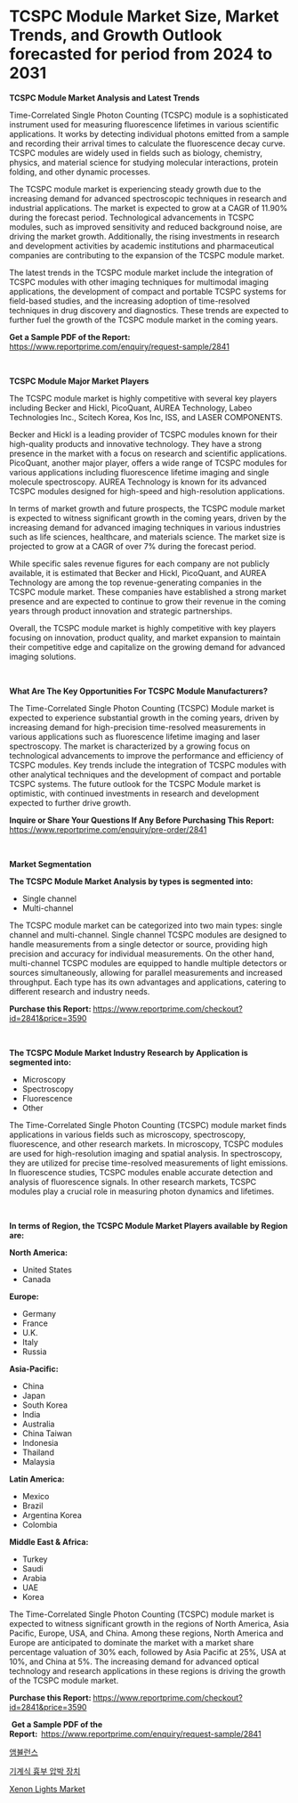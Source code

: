 <p><h1>TCSPC Module Market Size, Market Trends, and Growth Outlook forecasted for period from 2024 to 2031</h1></p><p><strong>TCSPC Module Market Analysis and Latest Trends</strong></p>
<p><p>Time-Correlated Single Photon Counting (TCSPC) module is a sophisticated instrument used for measuring fluorescence lifetimes in various scientific applications. It works by detecting individual photons emitted from a sample and recording their arrival times to calculate the fluorescence decay curve. TCSPC modules are widely used in fields such as biology, chemistry, physics, and material science for studying molecular interactions, protein folding, and other dynamic processes.</p><p>The TCSPC module market is experiencing steady growth due to the increasing demand for advanced spectroscopic techniques in research and industrial applications. The market is expected to grow at a CAGR of 11.90% during the forecast period. Technological advancements in TCSPC modules, such as improved sensitivity and reduced background noise, are driving the market growth. Additionally, the rising investments in research and development activities by academic institutions and pharmaceutical companies are contributing to the expansion of the TCSPC module market.</p><p>The latest trends in the TCSPC module market include the integration of TCSPC modules with other imaging techniques for multimodal imaging applications, the development of compact and portable TCSPC systems for field-based studies, and the increasing adoption of time-resolved techniques in drug discovery and diagnostics. These trends are expected to further fuel the growth of the TCSPC module market in the coming years.</p></p>
<p><strong>Get a Sample PDF of the Report:&nbsp;</strong> <a href="https://www.reportprime.com/enquiry/request-sample/2841">https://www.reportprime.com/enquiry/request-sample/2841</a></p>
<p>&nbsp;</p>
<p><strong>TCSPC Module Major Market Players</strong></p>
<p><p>The TCSPC module market is highly competitive with several key players including Becker and Hickl, PicoQuant, AUREA Technology, Labeo Technologies Inc., Scitech Korea, Kos Inc, ISS, and LASER COMPONENTS. </p><p>Becker and Hickl is a leading provider of TCSPC modules known for their high-quality products and innovative technology. They have a strong presence in the market with a focus on research and scientific applications. PicoQuant, another major player, offers a wide range of TCSPC modules for various applications including fluorescence lifetime imaging and single molecule spectroscopy. AUREA Technology is known for its advanced TCSPC modules designed for high-speed and high-resolution applications. </p><p>In terms of market growth and future prospects, the TCSPC module market is expected to witness significant growth in the coming years, driven by the increasing demand for advanced imaging techniques in various industries such as life sciences, healthcare, and materials science. The market size is projected to grow at a CAGR of over 7% during the forecast period.</p><p>While specific sales revenue figures for each company are not publicly available, it is estimated that Becker and Hickl, PicoQuant, and AUREA Technology are among the top revenue-generating companies in the TCSPC module market. These companies have established a strong market presence and are expected to continue to grow their revenue in the coming years through product innovation and strategic partnerships. </p><p>Overall, the TCSPC module market is highly competitive with key players focusing on innovation, product quality, and market expansion to maintain their competitive edge and capitalize on the growing demand for advanced imaging solutions.</p></p>
<p>&nbsp;</p>
<p><strong>What Are The Key Opportunities For TCSPC Module Manufacturers?</strong></p>
<p><p>The Time-Correlated Single Photon Counting (TCSPC) Module market is expected to experience substantial growth in the coming years, driven by increasing demand for high-precision time-resolved measurements in various applications such as fluorescence lifetime imaging and laser spectroscopy. The market is characterized by a growing focus on technological advancements to improve the performance and efficiency of TCSPC modules. Key trends include the integration of TCSPC modules with other analytical techniques and the development of compact and portable TCSPC systems. The future outlook for the TCSPC Module market is optimistic, with continued investments in research and development expected to further drive growth.</p></p>
<p><strong>Inquire or Share Your Questions If Any Before Purchasing This Report:</strong> <a href="https://www.reportprime.com/enquiry/pre-order/2841">https://www.reportprime.com/enquiry/pre-order/2841</a></p>
<p>&nbsp;</p>
<p><strong>Market Segmentation</strong></p>
<p><strong>The TCSPC Module Market Analysis by types is segmented into:</strong></p>
<p><ul><li>Single channel</li><li>Multi-channel</li></ul></p>
<p><p>The TCSPC module market can be categorized into two main types: single channel and multi-channel. Single channel TCSPC modules are designed to handle measurements from a single detector or source, providing high precision and accuracy for individual measurements. On the other hand, multi-channel TCSPC modules are equipped to handle multiple detectors or sources simultaneously, allowing for parallel measurements and increased throughput. Each type has its own advantages and applications, catering to different research and industry needs.</p></p>
<p><strong>Purchase this Report:&nbsp;</strong><a href="https://www.reportprime.com/checkout?id=2841&price=3590">https://www.reportprime.com/checkout?id=2841&price=3590</a></p>
<p>&nbsp;</p>
<p><strong>The TCSPC Module Market Industry Research by Application is segmented into:</strong></p>
<p><ul><li>Microscopy</li><li>Spectroscopy</li><li>Fluorescence</li><li>Other</li></ul></p>
<p><p>The Time-Correlated Single Photon Counting (TCSPC) module market finds applications in various fields such as microscopy, spectroscopy, fluorescence, and other research markets. In microscopy, TCSPC modules are used for high-resolution imaging and spatial analysis. In spectroscopy, they are utilized for precise time-resolved measurements of light emissions. In fluorescence studies, TCSPC modules enable accurate detection and analysis of fluorescence signals. In other research markets, TCSPC modules play a crucial role in measuring photon dynamics and lifetimes.</p></p>
<p>&nbsp;</p>
<p><strong>In terms of Region, the TCSPC Module Market Players available by Region are:</strong></p>
<p>
    <p> <strong> North America: </strong>
        <ul>
            <li>United States</li>
            <li>Canada</li>
        </ul>
        </p> 
    <p> <strong> Europe: </strong>
        <ul>
            <li>Germany</li>
            <li>France</li>
            <li>U.K.</li>
            <li>Italy</li>
            <li>Russia</li>
        </ul>
        </p> 
    <p> <strong> Asia-Pacific: </strong>
        <ul>
            <li>China</li>
            <li>Japan</li>
            <li>South Korea</li>
            <li>India</li>
            <li>Australia</li>
            <li>China Taiwan</li>
            <li>Indonesia</li>
            <li>Thailand</li>
            <li>Malaysia</li>
        </ul>
        </p> 
    <p> <strong> Latin America: </strong>
        <ul>
            <li>Mexico</li>
            <li>Brazil</li>
            <li>Argentina Korea</li>
            <li>Colombia</li>
        </ul>
        </p> 
    <p> <strong> Middle East & Africa: </strong>
        <ul>
            <li>Turkey</li>
            <li>Saudi</li>
            <li>Arabia</li>
            <li>UAE</li>
            <li>Korea</li>
        </ul>
    </p>
    </p>
<p><p>The Time-Correlated Single Photon Counting (TCSPC) module market is expected to witness significant growth in the regions of North America, Asia Pacific, Europe, USA, and China. Among these regions, North America and Europe are anticipated to dominate the market with a market share percentage valuation of 30% each, followed by Asia Pacific at 25%, USA at 10%, and China at 5%. The increasing demand for advanced optical technology and research applications in these regions is driving the growth of the TCSPC module market.</p></p>
<p><strong>Purchase this Report: </strong><a href="https://www.reportprime.com/checkout?id=2841&price=3590">https://www.reportprime.com/checkout?id=2841&price=3590</a></p>
<p>&nbsp;<strong>Get a Sample PDF of the Report:&nbsp;&nbsp;</strong><a href="https://www.reportprime.com/enquiry/request-sample/2841">https://www.reportprime.com/enquiry/request-sample/2841</a></p>
<p><strong></strong></p>
<p><p><a href="https://medium.com/@garyauer906782023/2024-2031%EB%85%84-%EA%B8%B0%EA%B0%84-%EB%8F%99%EC%95%88-%EC%98%88%EC%B8%A1%EB%90%9C-%EA%B5%AC%EA%B8%89%EC%B0%A8-%EC%8B%9C%EC%9E%A5-%EB%8F%99%ED%96%A5%EA%B3%BC-%EC%8B%9C%EC%9E%A5-%EB%B6%84%EC%84%9D-8fbdff0a313f">앰뷸런스</a></p><p><a href="https://medium.com/@bubblebutt879567/%EA%B8%B0%EA%B3%84%EC%8B%9D-%ED%9D%89%EB%B6%80-%EC%95%95%EB%B0%95-%EC%9E%A5%EC%B9%98-%EC%8B%9C%EC%9E%A5-2031%EB%85%84%EA%B9%8C%EC%A7%80%EC%9D%98-%EB%8F%99%ED%96%A5-%EC%98%88%EC%B8%A1-%EB%B0%8F-%EA%B2%BD%EC%9F%81-%EB%B6%84%EC%84%9D-8a664b3f6bcf">기계식 흉부 압박 장치</a></p><p><a href="https://github.com/santosh758595/Market-Research-Report-List-3/blob/main/xenon-lights-market.md">Xenon Lights Market</a></p></p>